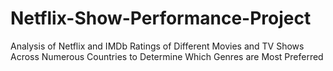 # Netflix-Show-Performance-Project
Analysis of Netflix and IMDb Ratings of Different Movies and TV Shows Across Numerous Countries to Determine Which Genres are Most Preferred
